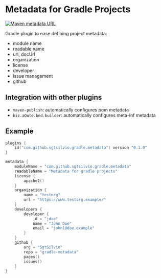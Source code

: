 # Metadata for Gradle Projects

[![Maven metadata URL](https://img.shields.io/maven-metadata/v?color=brightgreen&label=gradle%20plugin&metadataUrl=https%3A%2F%2Fplugins.gradle.org%2Fm2%2Fcom%2Fgithub%2Fsgtsilvio%2Fgradle%2Fmetadata%2Fcom.github.sgtsilvio.gradle.metadata.gradle.plugin%2Fmaven-metadata.xml)](https://plugins.gradle.org/plugin/com.github.sgtsilvio.gradle.metadata)

Gradle plugin to ease defining project metadata:
- module name
- readable name
- url, docUrl
- organization
- license
- developer
- issue management
- github

## Integration with other plugins

- `maven-publish`: automatically configures pom metadata
- `biz.aQute.bnd.builder`: automatically configures meta-inf metadata

## Example

```kotlin
plugins {
    id("com.github.sgtsilvio.gradle.metadata") version "0.1.0"
}

metadata {
    moduleName = "com.github.sgtsilvio.gradle.metadata"
    readableName = "Metadata for gradle projects"
    license {
        apache2()
    }
    organization {
        name = "testorg"
        url = "https://www.testorg.example/"
    }
    developers {
        developer {
            id = "jdoe"
            name = "John Doe"
            email = "johnl@doe.example"
        }
    }
    github {
        org = "SgtSilvio"
        repo = "gradle-metadata"
        pages()
        issues()
    }
}
```
